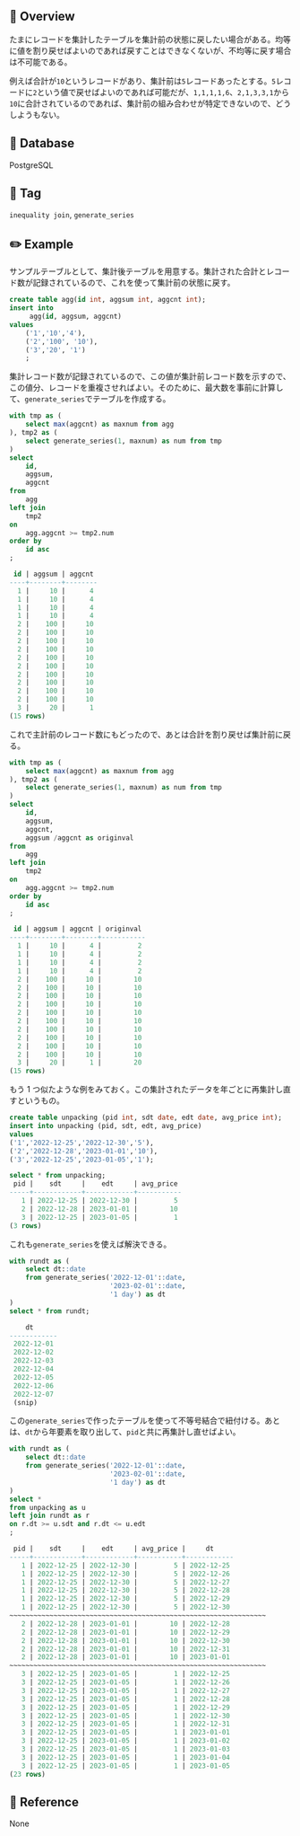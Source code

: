## :memo: Overview

たまにレコードを集計したテーブルを集計前の状態に戻したい場合がある。均等に値を割り戻せばよいのであれば戻すことはできなくないが、不均等に戻す場合は不可能である。

例えば合計が`10`というレコードがあり、集計前は`5`レコードあったとする。`5`レコードに`2`という値で戻せばよいのであれば可能だが、`1,1,1,1,6`、`2,1,3,3,1`から`10`に合計されているのであれば、集計前の組み合わせが特定できないので、どうしようもない。

## :floppy_disk: Database

PostgreSQL

## :bookmark: Tag

`inequality join`, `generate_series`

## :pencil2: Example

サンプルテーブルとして、集計後テーブルを用意する。集計された合計とレコード数が記録されているので、これを使って集計前の状態に戻す。

```sql
create table agg(id int, aggsum int, aggcnt int);
insert into
     agg(id, aggsum, aggcnt)
values
    ('1','10','4'),
    ('2','100', '10'),
    ('3','20', '1')
    ;
```

集計レコード数が記録されているので、この値が集計前レコード数を示すので、この値分、レコードを重複させればよい。そのために、最大数を事前に計算して、`generate_series`でテーブルを作成する。

```sql
with tmp as (
    select max(aggcnt) as maxnum from agg
), tmp2 as (
    select generate_series(1, maxnum) as num from tmp
)
select
    id,
    aggsum,
    aggcnt
from
    agg
left join
    tmp2
on
    agg.aggcnt >= tmp2.num
order by
    id asc
;

 id | aggsum | aggcnt
----+--------+--------
  1 |     10 |      4
  1 |     10 |      4
  1 |     10 |      4
  1 |     10 |      4
  2 |    100 |     10
  2 |    100 |     10
  2 |    100 |     10
  2 |    100 |     10
  2 |    100 |     10
  2 |    100 |     10
  2 |    100 |     10
  2 |    100 |     10
  2 |    100 |     10
  2 |    100 |     10
  3 |     20 |      1
(15 rows)
```

これで主計前のレコード数にもどったので、あとは合計を割り戻せば集計前に戻る。

```sql
with tmp as (
    select max(aggcnt) as maxnum from agg
), tmp2 as (
    select generate_series(1, maxnum) as num from tmp
)
select
    id,
    aggsum,
    aggcnt,
    aggsum /aggcnt as originval
from
    agg
left join
    tmp2
on
    agg.aggcnt >= tmp2.num
order by
    id asc
;

 id | aggsum | aggcnt | originval
----+--------+--------+-----------
  1 |     10 |      4 |         2
  1 |     10 |      4 |         2
  1 |     10 |      4 |         2
  1 |     10 |      4 |         2
  2 |    100 |     10 |        10
  2 |    100 |     10 |        10
  2 |    100 |     10 |        10
  2 |    100 |     10 |        10
  2 |    100 |     10 |        10
  2 |    100 |     10 |        10
  2 |    100 |     10 |        10
  2 |    100 |     10 |        10
  2 |    100 |     10 |        10
  2 |    100 |     10 |        10
  3 |     20 |      1 |        20
(15 rows)
```

もう 1 つ似たような例をみておく。この集計されたデータを年ごとに再集計し直すというもの。

```sql
create table unpacking (pid int, sdt date, edt date, avg_price int);
insert into unpacking (pid, sdt, edt, avg_price)
values
('1','2022-12-25','2022-12-30','5'),
('2','2022-12-28','2023-01-01','10'),
('3','2022-12-25','2023-01-05','1');

select * from unpacking;
 pid |    sdt     |    edt     | avg_price
-----+------------+------------+-----------
   1 | 2022-12-25 | 2022-12-30 |         5
   2 | 2022-12-28 | 2023-01-01 |        10
   3 | 2022-12-25 | 2023-01-05 |         1
(3 rows)
```

これも`generate_series`を使えば解決できる。

```sql
with rundt as (
    select dt::date
    from generate_series('2022-12-01'::date,
					     '2023-02-01'::date,
					     '1 day') as dt
)
select * from rundt;

    dt
------------
 2022-12-01
 2022-12-02
 2022-12-03
 2022-12-04
 2022-12-05
 2022-12-06
 2022-12-07
 (snip)
```

この`generate_series`で作ったテーブルを使って不等号結合で紐付ける。あとは、`dt`から年要素を取り出して、`pid`と共に再集計し直せばよい。

```sql
with rundt as (
    select dt::date
    from generate_series('2022-12-01'::date,
					     '2023-02-01'::date,
					     '1 day') as dt
)
select *
from unpacking as u
left join rundt as r
on r.dt >= u.sdt and r.dt <= u.edt
;

 pid |    sdt     |    edt     | avg_price |     dt
-----+------------+------------+-----------+------------
   1 | 2022-12-25 | 2022-12-30 |         5 | 2022-12-25
   1 | 2022-12-25 | 2022-12-30 |         5 | 2022-12-26
   1 | 2022-12-25 | 2022-12-30 |         5 | 2022-12-27
   1 | 2022-12-25 | 2022-12-30 |         5 | 2022-12-28
   1 | 2022-12-25 | 2022-12-30 |         5 | 2022-12-29
   1 | 2022-12-25 | 2022-12-30 |         5 | 2022-12-30
~~~~~~~~~~~~~~~~~~~~~~~~~~~~~~~~~~~~~~~~~~~~~~~~~~~~~~~~~~~~~~~~
   2 | 2022-12-28 | 2023-01-01 |        10 | 2022-12-28
   2 | 2022-12-28 | 2023-01-01 |        10 | 2022-12-29
   2 | 2022-12-28 | 2023-01-01 |        10 | 2022-12-30
   2 | 2022-12-28 | 2023-01-01 |        10 | 2022-12-31
   2 | 2022-12-28 | 2023-01-01 |        10 | 2023-01-01
~~~~~~~~~~~~~~~~~~~~~~~~~~~~~~~~~~~~~~~~~~~~~~~~~~~~~~~~~~~~~~~~
   3 | 2022-12-25 | 2023-01-05 |         1 | 2022-12-25
   3 | 2022-12-25 | 2023-01-05 |         1 | 2022-12-26
   3 | 2022-12-25 | 2023-01-05 |         1 | 2022-12-27
   3 | 2022-12-25 | 2023-01-05 |         1 | 2022-12-28
   3 | 2022-12-25 | 2023-01-05 |         1 | 2022-12-29
   3 | 2022-12-25 | 2023-01-05 |         1 | 2022-12-30
   3 | 2022-12-25 | 2023-01-05 |         1 | 2022-12-31
   3 | 2022-12-25 | 2023-01-05 |         1 | 2023-01-01
   3 | 2022-12-25 | 2023-01-05 |         1 | 2023-01-02
   3 | 2022-12-25 | 2023-01-05 |         1 | 2023-01-03
   3 | 2022-12-25 | 2023-01-05 |         1 | 2023-01-04
   3 | 2022-12-25 | 2023-01-05 |         1 | 2023-01-05
(23 rows)
```

## :closed_book: Reference

None
